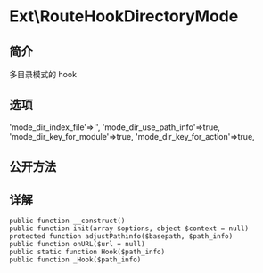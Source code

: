 # Ext\RouteHookDirectoryMode

## 简介
多目录模式的 hook

##### 
## 选项
'mode_dir_index_file'=>'',
'mode_dir_use_path_info'=>true,
'mode_dir_key_for_module'=>true,
'mode_dir_key_for_action'=>true,

## 公开方法


## 详解


    public function __construct()
    public function init(array $options, object $context = null)
    protected function adjustPathinfo($basepath, $path_info)
    public function onURL($url = null)
    public static function Hook($path_info)
    public function _Hook($path_info)